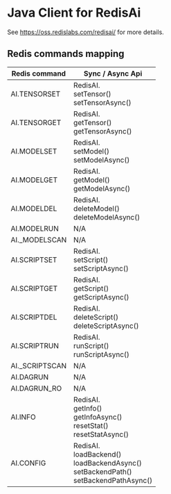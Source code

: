 # Java Client for RedisAi 
See https://oss.redislabs.com/redisai/ for more details.

## Redis commands mapping
Redis command|Sync / Async Api|
| --- | --- |
AI.TENSORSET | RedisAI.<br/>setTensor()<br/>setTensorAsync() |
AI.TENSORGET | RedisAI.<br/>getTensor()<br/>getTensorAsync() |
AI.MODELSET | RedisAI.<br/>setModel()<br/>setModelAsync() |
AI.MODELGET | RedisAI.<br/>getModel()<br/>getModelAsync() |
AI.MODELDEL | RedisAI.<br/>deleteModel()<br/>deleteModelAsync() |
AI.MODELRUN | N/A |
AI._MODELSCAN | N/A |
AI.SCRIPTSET | RedisAI.<br/>setScript()<br/>setScriptAsync() |
AI.SCRIPTGET | RedisAI.<br/>getScript()<br/>getScriptAsync() |
AI.SCRIPTDEL | RedisAI.<br/>deleteScript()<br/>deleteScriptAsync() |
AI.SCRIPTRUN | RedisAI.<br/>runScript()<br/>runScriptAsync() |
AI._SCRIPTSCAN | N/A |
AI.DAGRUN | N/A |
AI.DAGRUN_RO | N/A |
AI.INFO | RedisAI.<br/>getInfo()<br/>getInfoAsync()<br/>resetStat()<br/>resetStatAsync() |
AI.CONFIG | RedisAI.<br/>loadBackend()<br/>loadBackendAsync()<br/>setBackendPath()<br/>setBackendPathAsync() |
